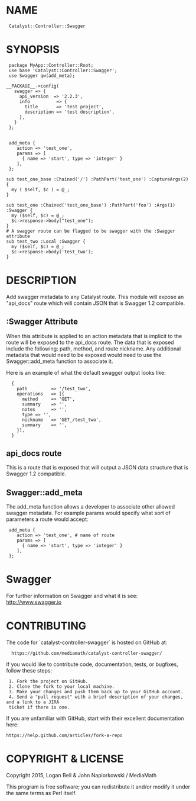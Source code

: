 # NAME

     Catalyst::Controller::Swagger

# SYNOPSIS

     package MyApp::Controller::Root;
     use base 'Catalyst::Controller::Swagger';
     use Swagger qw(add_meta);

    __PACKAGE__->config(
       swagger => {
         api_version  => '2.2.3',
         info          => {
           title       => 'test project',
           description => 'test description',
         },
       }
     };


     add_meta {
        action => 'test_one',
        params => [
          { name => 'start', type => 'integer' }
        ],
     };

    sub test_one_base :Chained('/') :PathPart('test_one') :CaptureArgs(2) {
      my ( $self, $c ) = @_;
    }

    sub test_one :Chained('test_one_base') :PathPart('foo') :Args(1) :Swagger {
      my ($self, $c) = @_;
      $c->response->body("test_one");
    }
    # A swagger route can be flagged to be swagger with the :Swagger attribute
    sub test_two :Local :Swagger {
      my ($self, $c) = @_;
      $c->response->body('test_two');
    }

# DESCRIPTION

Add swagger metadata to any Catalyst route. This module will expose an "api\_docs" route
which will contain JSON that is Swagger 1.2 compatible.

## :Swagger Attribute

When this attribute is applied to an action metadata that is implicit to the route will 
be exposed to the api\_docs route. The data that is exposed include the following: path, method,
and route nickname. Any additional metadata that would need to be exposed would need to use 
the Swagger::add\_meta function to associate it.

Here is an example of what the default swagger output looks like:

      {
        path         => '/test_two',
        operations   => [{
          method     => 'GET',
          summary    => '',
          notes      => '',
          type => '',
          nickname   => 'GET_/test_two',
          summary    => '',
        }],
      }

## api\_docs route

This is a route that is exposed that will output a JSON data structure that is Swagger 1.2
compatible. 

## Swagger::add\_meta

The add\_meta function allows a developer to associate other allowed swagger metadata. For example
params would specify what sort of parameters a route would accept:

     add_meta {
        action => 'test_one', # name of route
        params => [
          { name => 'start', type => 'integer' }
        ],
     };

# Swagger

For further information on Swagger and what it is see: http://www.swagger.io

# CONTRIBUTING

The code for \`catalyst-controller-swagger\` is hosted on GitHub at:

      https://github.com/mediamath/catalyst-controller-swagger/
    

If you would like to contribute code, documentation, tests, or bugfixes, follow these steps:

     1. Fork the project on GitHub.
     2. Clone the fork to your local machine.
     3. Make your changes and push them back up to your GitHub account.
     4. Send a "pull request" with a brief description of your changes, and a link to a JIRA 
     ticket if there is one.
    

If you are unfamiliar with GitHub, start with their excellent documentation here:

    https://help.github.com/articles/fork-a-repo

# COPYRIGHT & LICENSE

Copyright 2015, Logan Bell & John Napiorkowski / MediaMath

This program is free software; you can redistribute it and/or modify
it under the same terms as Perl itself.
